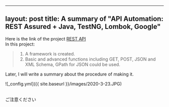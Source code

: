 
---
layout: post
title: A summary of "API Automation: REST Assured + Java, TestNG, Lombok, Google"
---

Here is the link of the project [REST API](https://github.com/Aa1024xx/REST-API "REST-API")
</br>
In this project:
 >1. A framework is created. 
 >2. Basic and advanced functions including GET, POST, JSON and XML Schema, GPath for JSON could be used.

Later, I will write a summary about the procedure of making it. 

![_config.yml]({{ site.baseurl }}/images/2020-3-23.JPG)

</br> ご注意ください
